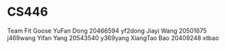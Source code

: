# CS446
Team Fit Goose
YuFan Dong 20466594 yf2dong
Jiayi Wang 20501675 j469wang
Yifan Yang 20543540 y369yang
XiangTao Bao 20409248 xtbao
